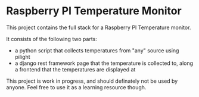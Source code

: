 # Raspberry PI Temperature Monitor

This project contains the full stack for a Raspberry PI Temperature monitor. 

It consists of the following two parts:

* a python script that collects temperatures from "any" source using pilight
* a django rest framework page that the temperature is collected to, along a frontend that the temperatures are displayed at

This project is work in progress, and should definately not be used by anyone. Feel free to use it as a learning resource though.
